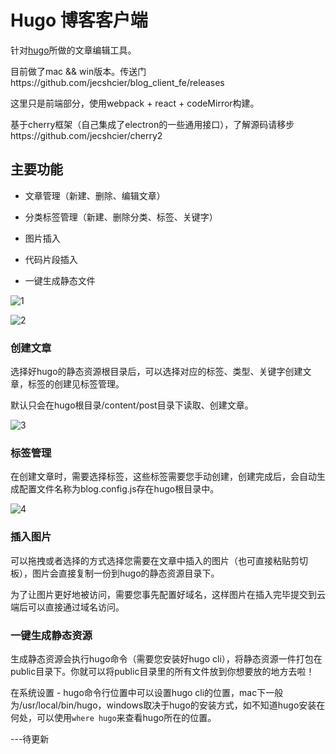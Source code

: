 # Hugo 博客客户端

针对<a href="https://gohugo.io">hugo</a>所做的文章编辑工具。

目前做了mac && win版本。传送门https://github.com/jecshcier/blog_client_fe/releases


这里只是前端部分，使用webpack + react + codeMirror构建。

基于cherry框架（自己集成了electron的一些通用接口），了解源码请移步https://github.com/jecshcier/cherry2



## 主要功能

- 文章管理（新建、删除、编辑文章）

- 分类标签管理（新建、删除分类、标签、关键字）

- 图片插入

- 代码片段插入

- 一键生成静态文件

![1](https://blog.cshayne.cn/images/MjAxOS0wMy0xMS3lhpnkuobkuIDkuKpibG9n5a6i5oi356uvLi4uLm1k/1.png)

![2](https://blog.cshayne.cn/images/MjAxOS0wMy0xMS3lhpnkuobkuIDkuKpibG9n5a6i5oi356uvLi4uLm1k/2.png)


### 创建文章

选择好hugo的静态资源根目录后，可以选择对应的标签、类型、关键字创建文章，标签的创建见标签管理。

默认只会在hugo根目录/content/post目录下读取、创建文章。

![3](https://blog.cshayne.cn/images/3.png)

### 标签管理

在创建文章时，需要选择标签，这些标签需要您手动创建，创建完成后，会自动生成配置文件名称为blog.config.js存在hugo根目录中。

![4](https://blog.cshayne.cn/images/MjAxOS0wMy0xMS3lhpnkuobkuIDkuKpibG9n5a6i5oi356uvLi4uLm1k/4.png)

### 插入图片

可以拖拽或者选择的方式选择您需要在文章中插入的图片（也可直接粘贴剪切板），图片会直接复制一份到hugo的静态资源目录下。

为了让图片更好地被访问，需要您事先配置好域名，这样图片在插入完毕提交到云端后可以直接通过域名访问。

### 一键生成静态资源

生成静态资源会执行hugo命令（需要您安装好hugo cli），将静态资源一件打包在public目录下。你就可以将public目录里的所有文件放到你想要放的地方去啦！

在系统设置 - hugo命令行位置中可以设置hugo cli的位置，mac下一般为/usr/local/bin/hugo，windows取决于hugo的安装方式，如不知道hugo安装在何处，可以使用`where hugo`来查看hugo所在的位置。


---待更新         
